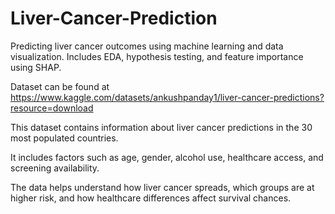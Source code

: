 # Liver-Cancer-Prediction
Predicting liver cancer outcomes using machine learning and data visualization. Includes EDA, hypothesis testing, and feature importance using SHAP.

Dataset can be found at https://www.kaggle.com/datasets/ankushpanday1/liver-cancer-predictions?resource=download

This dataset contains information about liver cancer predictions in the 30 most populated countries. 

It includes factors such as age, gender, alcohol use, healthcare access, and screening availability. 

The data helps understand how liver cancer spreads, which groups are at higher risk, and how healthcare differences affect survival chances.
